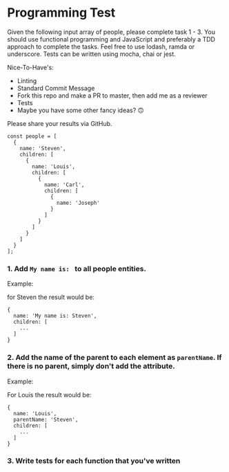 # Programming Test

Given the following input array of people, please complete task 1 - 3. You should use functional programming and JavaScript and preferably a TDD approach to complete the tasks. Feel free to use lodash, ramda or underscore.
Tests can be written using mocha, chai or jest.

Nice-To-Have's:
- Linting
- Standard Commit Message
- Fork this repo and make a PR to master, then add me as a reviewer
- Tests
- Maybe you have some other fancy ideas? 🙃

Please share your results via GitHub.

```
const people = [
  {
    name: 'Steven',
    children: [
      {
        name: 'Louis',
        children: [
          {
            name: 'Carl',
            children: [
              {
                name: 'Joseph'
              }
            ]
          }
        ]
      }
    ]
  }
];
```

### 1. Add `My name is: ` to all people entities.

Example: 

for Steven the result would be:

```
{
  name: 'My name is: Steven',
  children: [
    ...  
  ]
}
```

### 2. Add the name of the parent to each element as `parentName`. If there is no parent, simply don't add the attribute.

Example:

For Louis the result would be:

```
{
  name: 'Louis',
  parentName: 'Steven',
  children: [
    ...
  ]
}
```

### 3. Write tests for each function that you've written
